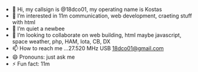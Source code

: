 - 👋 Hi, my callsign is @18dco01, my operating name is Kostas
- 👀 I’m interested in 11m communication, web development, craeting stuff with html
- 🌱 I’m quiet a newbee
- 💞️ I’m looking to collaborate on web building, html maybe javascript, space weather, php, HAM, Iota, CB, DX 
- 📫 How to reach me ...27.520 MHz USB 18dco01@gmail.com
- 😄 Pronouns: just ask me
- ⚡ Fun fact: 11m

<!---
18dco01/18dco01 is a ✨ special ✨ repository because its `README.md` (this file) appears on your GitHub profile.
You can click the Preview link to take a look at your changes.
--->
